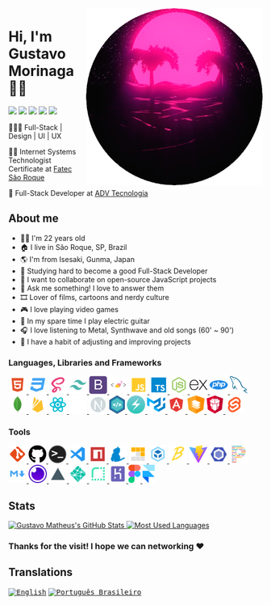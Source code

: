<!-- markdownlint-disable MD014 -->
<!-- markdownlint-disable MD026 -->
<!-- markdownlint-disable MD033 -->
<!-- markdownlint-disable MD041 -->

<img align="right" width="350" height="350" src="./img/synth-circle.gif">

# Hi, I'm Gustavo Morinaga 🤟🏼

[<img src="https://img.shields.io/badge/%E2%A0%80%E2%A0%80%E2%A0%80%E2%A0%80%E2%A0%80%E2%A0%80%E2%A0%80%E2%A0%80%E2%A0%80%E2%A0%80%E2%A0%80%E2%A0%80%E2%A0%80%E2%A0%80%E2%A0%80%E2%A0%80%E2%A0%80%E2%A0%80_visit_portfolio_%E2%A0%80%E2%A0%80%E2%A0%80%E2%A0%80%E2%A0%80%E2%A0%80%E2%A0%80%E2%A0%80%E2%A0%80%E2%A0%80%E2%A0%80%E2%A0%80%E2%A0%80%E2%A0%80%E2%A0%80%E2%A0%80%E2%A0%80%E2%A0%80-100F10.svg?style=for-the-badge&logoColor=white">](https://gustavomorinaga.dev)
[<img src="https://img.shields.io/badge/linkedin-%230077B5.svg?&style=for-the-badge&logo=linkedin&logoColor=white" />](https://www.linkedin.com/in/gustavomorinaga)
[<img src="https://img.shields.io/badge/instagram-%23E4405F.svg?&style=for-the-badge&logo=instagram&logoColor=white">](https://www.instagram.com/gustavomorinaga)
[<img src="https://img.shields.io/badge/facebook-%231877F2.svg?&style=for-the-badge&logo=facebook&logoColor=white">](https://www.facebook.com/gustavomorinaga)
[<img src="https://img.shields.io/badge/gmail-D14836.svg?style=for-the-badge&logo=gmail&logoColor=white">](mailto:me@gustavomorinaga.dev)

👨🏻‍💻 Full-Stack | Design | UI | UX

👨‍🎓 Internet Systems Technologist Certificate at [Fatec São Roque](https://www.fatecsaoroque.edu.br)

💼 Full-Stack Developer at [ADV Tecnologia](https://www.advtecnologia.com.br)

## About me

- 🧑🏻 I'm 22 years old
- 🏠 I live in São Roque, SP, Brazil
- 🌎 I'm from Isesaki, Gunma, Japan
- 🌱 Studying hard to become a good Full-Stack Developer
- 👯 I want to collaborate on open-source JavaScript projects
- 💬 Ask me something! I love to answer them
- 🎞️ Lover of films, cartoons and nerdy culture
- 🎮 I love playing video games
- 🎸 In my spare time I play electric guitar
- 🎧 I love listening to Metal, Synthwave and old songs (60' ~ 90')
- 💎 I have a habit of adjusting and improving projects

### Languages, Libraries and Frameworks

<div>
 <a href="https://developer.mozilla.org/pt-BR/docs/Web/HTML">
  <img height="36" title="HTML" src="./icons/html.svg">
 </a>
 <a href="https://developer.mozilla.org/pt-BR/docs/Web/CSS">
  <img height="36" title="CSS" src="./icons/css.svg">
 </a>
 <a href="https://sass-lang.com">
  <img height="36" title="Sass" src="./icons/sass.svg">
 </a>
 <a href="https://tailwindcss.com">
  <img height="36" title="Tailwind CSS" src="./icons/tailwindcss.svg">
 </a>
 <a href="https://getbootstrap.com">
  <img height="36" title="Bootstrap" src="./icons/bootstrap-plain.svg">
 </a>
 <a href="https://styled-components.com">
  <img height="36" title="styled-components" src="./icons/styled-components.png">
 </a>
 <a href="https://developer.mozilla.org/pt-BR/docs/Web/JavaScript">
  <img height="36" title="JavaScript" src="./icons/javascript.svg">
 </a>
 <a href="https://www.typescriptlang.org">
  <img height="36" title="TypeScript" src="./icons/typescript.svg">
 </a>
 <a href="https://nodejs.org">
  <img height="36" title="Node.js" src="./icons/nodejs.svg">
 </a>
 <a href="https://expressjs.com">
  <img height="36" title="Express" src="./icons/express-original.svg">
 </a>
 <a href="https://www.php.net">
  <img height="36" title="PHP" src="./icons/php.svg">
 </a>
 <a href="https://www.mysql.com">
  <img height="36" title="MySQL" src="./icons/mysql-original.svg">
 </a>
 <a href="https://www.mongodb.com">
  <img height="36" title="MongoDB" src="./icons/mongodb-original.svg">
 </a>
 <a href="https://firebase.google.com">
  <img height="36" title="Firebase" src="./icons/firebase.svg">
 </a>
 <a href="https://reactjs.org">
  <img height="36" title="React" src="./icons/react.svg">
 </a>
 <a href="https://expo.io">
  <img height="36" title="Expo" src="./icons/expo.png">
 </a>
 <a href="https://nextjs.org">
  <img height="36" title="Next.js" src="./icons/next.svg">
 </a>
 <a href="https://nativebase.io">
  <img height="36" title="NativeBase" src="./icons/native-base.svg">
 </a>
 <a href="https://chakra-ui.com">
  <img height="36" title="Chakra-UI" src="./icons/chakra-ui.svg">
 </a>
 <a href="https://mui.com">
  <img height="36" title="Material UI" src="./icons/mui.svg">
 </a>
 <a href="https://angular.io">
  <img height="36" title="Angular" src="./icons/angular.svg">
 </a>
 <a href="https://material.angular.io">
  <img height="36" title="Angular Material" src="./icons/angular-material.svg">
 </a>
 <a href="https://www.primefaces.org/primeng">
  <img height="36" title="PrimeNG" src="./icons/primeng.svg">
 </a>
 <a href="https://kit.svelte.dev">
  <img height="36" title="SvelteKit" src="./icons/svelte.svg">
 </a>
</div>

### Tools

<div>
 <a href="https://git-scm.com">
   <img height="36" title="Git" src="./icons/git.svg">
 </a>
 <a href="https://github.com">
   <img height="36" title="GitHub" src="./icons/github.svg">
 </a>
 <a href="https://docs.microsoft.com/pt-br/windows/terminal">
  <img height="36" title="Terminal" src="./icons/terminal.png">
 </a>
 <a href="https://code.visualstudio.com">
   <img height="36" title="Visual Studio Code" src="./icons/vscode.svg">
 </a>
 <a href="https://www.npmjs.com">
   <img height="36" title="npm" src="./icons/npm.svg">
 </a>
 <a href="https://yarnpkg.com">
   <img height="36" title="Yarn" src="./icons/yarn.svg">
 </a>
 <a href="https://pnpm.io">
   <img height="36" title="pnpm" src="./icons/pnpm.svg">
 </a>
 <a href="https://webpack.js.org">
   <img height="36" title="Webpack" src="./icons/webpack.svg">
 </a>
 <a href="https://babeljs.io">
   <img height="36" title="Babel" src="./icons/babel.svg">
 </a>
 <a href="https://vitejs.dev">
   <img height="36" title="Vite" src="./icons/vite.svg">
 </a>
 <a href="https://eslint.org">
   <img height="36" title="ESLint" src="./icons/eslint.svg">
 </a>
 <a href="https://prettier.io">
   <img height="36" title="Prettier" src="./icons/prettier.svg">
 </a>
 <a href="https://www.markdownguide.org">
   <img height="36" title="Markdown" src="./icons/markdown.svg">
 </a>
 <a href="https://insomnia.rest">
   <img height="36" title="Insomnia" src="./icons/insomnia.png">
 </a>
 <a href="https://vercel.com">
   <img height="36" title="Vercel" src="./icons/vercel_light.svg">
 </a>
 <a href="https://www.netlify.com/">
   <img height="36" title="Netlify" src="./icons/netlify.svg">
 </a>
 <a href="https://render.com">
   <img height="36" title="Render" src="./icons/render.svg">
 </a>
 <a href="https://heroku.com">
   <img height="36" title="Heroku" src="./icons/heroku.svg">
 </a>
 <a href="https://figma.com">
   <img height="36" title="Figma" src="./icons/figma.svg">
 </a>
 <a href="https://framer.com">
   <img height="36" title="Framer" src="./icons/framer.png">
 </a>
</div>

## Stats

<a href="https://github.com/anuraghazra/github-readme-stats" title="GitHub Stats">
  <img width="450px" src="https://github-readme-stats.vercel.app/api?username=gustavomorinaga&hide=issues&theme=radical&show_icons=true&count_private=true&include_all_commits=true&line_height=24.5&hide_border=true" alt="Gustavo Matheus's GitHub Stats" />
</a>
<a href="https://github.com/anuraghazra/github-readme-stats" title="Most Used Languages">
  <img width="337px" src="https://github-readme-stats.vercel.app/api/top-langs/?username=gustavomorinaga&layout=compact&theme=radical&hide_border=true"
 alt="Most Used Languages" />
</a>

### Thanks for the visit! I hope we can networking ❤️

## Translations

<kbd>[<img title="English" alt="English" src="https://flagicons.lipis.dev/flags/4x3/us.svg" width="22">](./README.md)</kbd>
<kbd>[<img title="Português Brasileiro" alt="Português Brasileiro" src="https://flagicons.lipis.dev/flags/4x3/br.svg" width="22">](./translations/README.pt-BR.md)</kbd>
